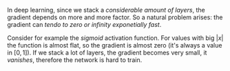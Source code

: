 
In deep learning, since we stack a _considerable amount of layers_, the gradient depends on more and more factor. So a natural problem arises: the gradient can _tendo to zero or infinity exponetially fast_.


Consider for example the _sigmoid_ activation function. For values with big $|x|$ the function is almost flat, so the gradient is almost zero (it's always a value in $[0,1]$). If we stack a lot of layers, the gradient becomes very small, it _vanishes_, therefore the network is hard to train.
